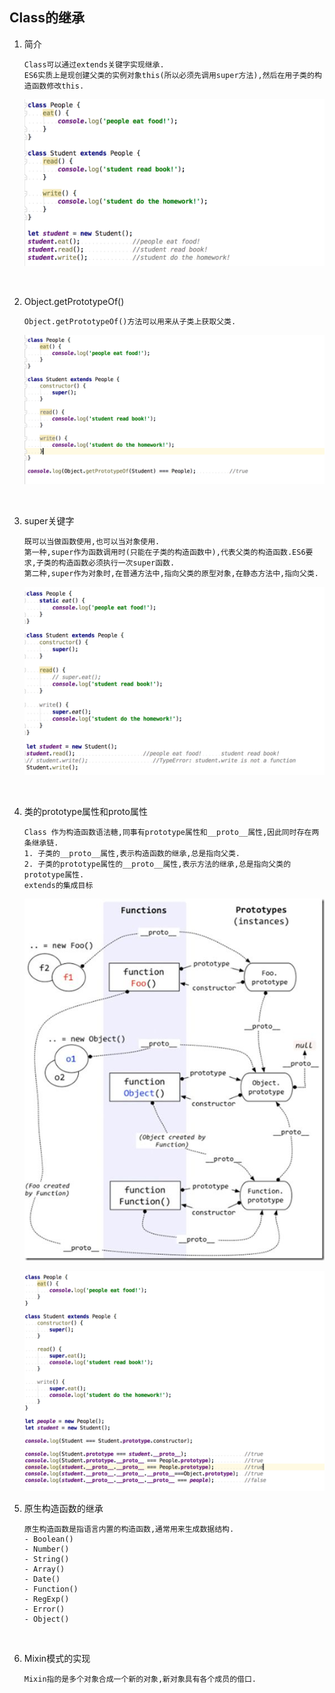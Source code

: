 ## Class的继承

1. 简介

   ```
   Class可以通过extends关键字实现继承.
   ES6实质上是现创建父类的实例对象this(所以必须先调用super方法),然后在用子类的构造函数修改this.
   ```

   ![图片](https://github.com/qq2575896094/ES6/blob/master/images/Class的继承/WX20171109-092615@2x.png)

   ​

2. Object.getPrototypeOf()

   ```
   Object.getPrototypeOf()方法可以用来从子类上获取父类.
   ```

   ![图片](https://github.com/qq2575896094/ES6/blob/master/images/Class的继承/WX20171109-095328@2x.png)

   ​

3. super关键字

   ```
   既可以当做函数使用,也可以当对象使用.
   第一种,super作为函数调用时(只能在子类的构造函数中),代表父类的构造函数.ES6要求,子类的构造函数必须执行一次super函数.
   第二种,super作为对象时,在普通方法中,指向父类的原型对象,在静态方法中,指向父类.
   ```

   ![图片](https://github.com/qq2575896094/ES6/blob/master/images/Class的继承/WX20171109-101420@2x.png)

   ​

4. 类的prototype属性和proto属性

   ```
   Class 作为构造函数语法糖,同事有prototype属性和__proto__属性,因此同时存在两条继承链.
   1. 子类的__proto__属性,表示构造函数的继承,总是指向父类.
   2. 子类的prototype属性的__proto__属性,表示方法的继承,总是指向父类的prototype属性.
   extends的集成目标
   ```

   ![图片](https://github.com/qq2575896094/ES6/blob/master/images/Class的继承/WX20171109-102615@2x.png)

   ![图片](https://github.com/qq2575896094/ES6/blob/master/images/Class的继承/WX20171109-113124@2x.png)

5. 原生构造函数的继承

   ```
   原生构造函数是指语言内置的构造函数,通常用来生成数据结构.
   - Boolean()
   - Number()
   - String()
   - Array()
   - Date()
   - Function()
   - RegExp()
   - Error()
   - Object()
   ```

   ​

6. Mixin模式的实现

   ```
   Mixin指的是多个对象合成一个新的对象,新对象具有各个成员的借口.
   ```

   ​